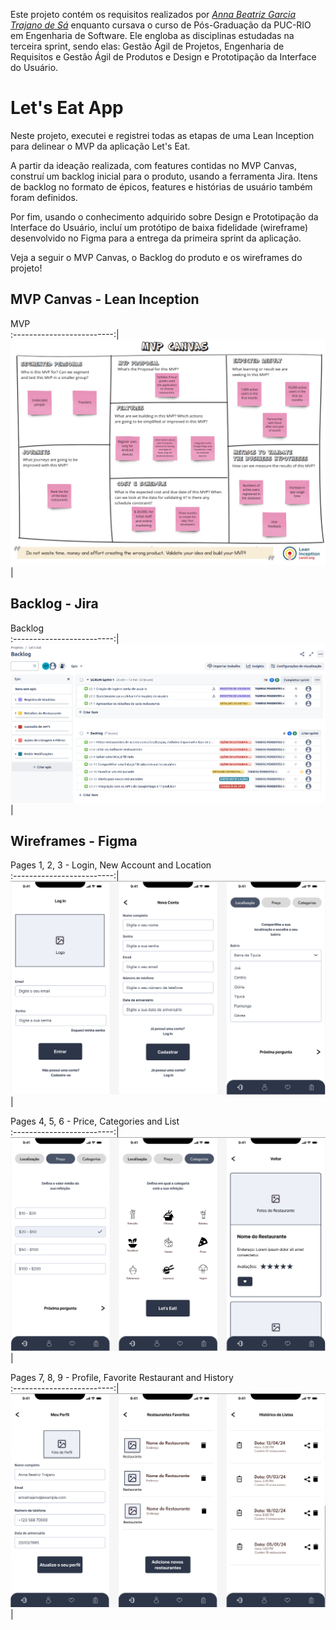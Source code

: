 Este projeto contém os requisitos realizados por _[Anna Beatriz Garcia Trajano de Sá](www.linkedin.com/in/anna-beatriz-trajano-de-sá)_ enquanto cursava o curso de Pós-Graduação da PUC-RIO em Engenharia de Software. Ele engloba as disciplinas estudadas na terceira sprint, sendo elas: Gestão Ágil de Projetos, Engenharia de Requisitos e Gestão Ágil de Produtos e 
Design e Prototipação da Interface do Usuário.

# Let's Eat App

Neste projeto, executei e registrei todas as etapas de uma Lean Inception para delinear o MVP da aplicação Let's Eat.

A partir da ideação realizada, com features contidas no MVP Canvas, construí um backlog inicial para o produto, usando a ferramenta Jira. Itens de backlog no formato de épicos, features e histórias de usuário também foram definidos.

Por fim, usando o conhecimento adquirido sobre Design e Prototipação da Interface do Usuário, incluí um protótipo de baixa fidelidade (wireframe) desenvolvido no Figma para a entrega da primeira sprint da aplicação.

Veja a seguir o MVP Canvas, o Backlog do produto e os wireframes do projeto!

## MVP Canvas - Lean Inception

MVP           
:-------------------------:|
![Screeshot](./images/mvp.png)  |

## Backlog - Jira

Backlog          
:-------------------------:|
![Screeshot](./images/backlog.png)  |

## Wireframes - Figma

Pages 1, 2, 3 - Login, New Account and Location            
:-------------------------:|
![Screeshot](./wireframe-lets-eat/1_2_3.png)  |

Pages 4, 5, 6 - Price, Categories and List              
:-------------------------:|
![Screeshot](./wireframe-lets-eat/4_5_6.png)  |

Pages 7, 8, 9 - Profile, Favorite Restaurant and History            
:-------------------------:|
![Screeshot](./wireframe-lets-eat/7_8_9.png)  |
